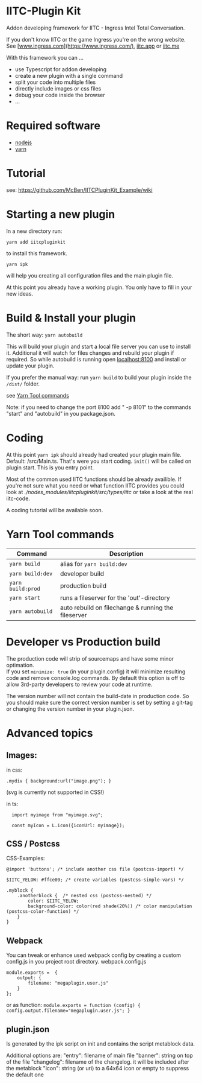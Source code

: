 IITC-Plugin Kit
============
Addon developing framework for IITC - Ingress Intel Total Conversation.

If you don't know IITC or the game Ingress you're on the wrong website.
See [www.ingress.com](https://www.ingress.com/), [iitc.app](iitc.app) or [iitc.me](iitc.me)


With this framework you can ...
- use Typescript for addon developing
- create a new plugin with a single command
- split your code into multiple files
- directly include images or css files
- debug your code inside the browser
- ...


Required software
============
- [nodejs](https://nodejs.org)
- [yarn](https://yarnpkg.com)

Tutorial
============
see:  https://github.com/McBen/IITCPluginKit_Example/wiki

Starting a new plugin
============

In a new directory run:
```
yarn add iitcpluginkit
```
to install this framework.

```
yarn ipk
```
will help you creating all configuration files and the main plugin file.

At this point you already have a working plugin. You only have to fill in your new ideas.



Build & Install your plugin
============
The short way: ```yarn autobuild```

This will build your plugin and start a local file server you can use to install it.
Additional it will watch for files changes and rebuild your plugin if required.
So while autobuild is running open [localhost:8100](localhost:8100) and install or update your plugin.

If you prefer the manual way: run ```yarn build``` to build your plugin inside the `/dist/` folder.

see [Yarn Tool commands](#Yarn-Tool-commands)


Note: if you need to change the port 8100 add " -p 8101" to the commands "start" and "autobuild" in you package.json.


Coding
==================
At this point `yarn ipk` should already had created your plugin main file. Default: /src/Main.ts. 
That's were you start coding. `init()` will be called on plugin start. This is you entry point.

Most of the common used IITC functions should be already availible. If you're not sure what you need or what function IITC provides you could look at _./nodes_modules/iitcpluginkit/src/types/iitc_ or take a look at the real iitc-code.

A coding tutorial will be available soon.



Yarn Tool commands
==================

| Command | Description |
| --- | --- |
| `yarn build` | alias for `yarn build:dev` |
| `yarn build:dev` | developer build |
| `yarn build:prod` | production build |
| `yarn start` | runs a fileserver for the 'out'-directory |
| `yarn autobuild` | auto rebuild on filechange & running the fileserver |


Developer vs Production build
==================
The production code will strip of sourcemaps and have some minor optimation.  
If you set `minimize: true` (in your plugin.config) it will minimize resulting code and remove console.log commands.
By default this option is off to allow 3rd-party developers to review your code at runtime.

The version number will not contain the build-date in production code. So you should make sure the correct version number is set by setting a git-tag or changing the version number in your plugin.json.



Advanced topics
==================
## Images:
in css:
```
.mydiv { background:url("image.png"); }
``` 
(svg is currently not supported in CSS!)

in ts:
```
  import myimage from "myimage.svg";

  const myIcon = L.icon({iconUrl: myimage});
```

## CSS / Postcss
CSS-Examples:
```
@import 'buttons'; /* include another css file (postcss-import) */

$IITC_YELOW: #ffce00; /* create variables (postcss-simple-vars) */

.myblock {
    .anotherblock {  /* nested css (postcss-nested) */
        color: $IITC_YELOW;
        background-color: color(red shade(20%)) /* color manipulation (postcss-color-function) */
    }
}
```

## Webpack
You can tweak or enhance used webpack config by creating a custom config.js in you project root directory.
webpack.config.js
```
module.exports =  {
    output: {
        filename: "megaplugin.user.js"
    }
};
```
or as function: `module.exports = function (config) { config.output.filename="megaplugin.user.js"; }`

## plugin.json
Is generated by the ipk script on init and contains the script metablock data.

Additional options are:
  "entry": filename of main file
  "banner": string on top of the file
  "changelog": filename of the changelog. it will be included after the metablock
  "icon": string (or uri) to a 64x64 icon or empty to suppress the default one


